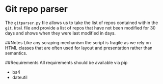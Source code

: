 Git repo parser
==============
The `gitparser.py` file allows us to take the list of repos contained within the `git.html` file and provide a list of repos that have not been modified for 30 days and shows when they were last modified in days.

##Notes
Like any scraping mechanism the script is fragile as we rely on HTML classes that are often used for layout and presentation rather than semantics.

##Requirements
All requirements should be available via pip
- bs4
- dateutil
  

